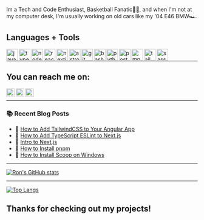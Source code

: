 

Im a Tech and Code Enthusiast, Basketball Fanatic⛹🏾, and when I'm not at my computer desk, I'm usually working on old cars like my '04 E46 BMW🏎️.

## Languages + Tools

<img align="left" height="30" alt="javascript" src="https://ronthetech.github.io/image-repo/icons/JavaScript.svg" />
<img align="left" height="30" alt="typescript" src="https://ronthetech.github.io/image-repo/icons/TypeScript.svg" />
<img align="left" height="30" alt="nodejs" src="https://ronthetech.github.io/image-repo/icons/NodeJS-Dark.svg" />
<img align="left" height="30" alt="react" src="https://ronthetech.github.io/image-repo/icons/React-Dark.svg" />
<img align="left" height="30" alt="nextjs" src="https://ronthetech.github.io/image-repo/icons/NextJS-Dark.svg" />
<img align="left" height="30" alt="astro" src="https://ronthetech.github.io/image-repo/icons/Astro.svg" />
<img align="left" height="30" alt="git" src="https://ronthetech.github.io/image-repo/icons/Git.svg" />
<img align="left" height="30" alt="bash" src="https://ronthetech.github.io/image-repo/icons/Bash-Dark.svg" />
<img align="left" height="30" alt="python" src="https://ronthetech.github.io/image-repo/icons/Python-Dark.svg" />
<img align="left" height="30" alt="postgresql" src="https://ronthetech.github.io/image-repo/icons/PostgreSQL-Dark.svg" />
<img align="left" height="30" alt="mongodb" src="https://ronthetech.github.io/image-repo/icons/MongoDB.svg" />
<img align="left" height="30" alt="tailwindcss" src="https://ronthetech.github.io/image-repo/icons/TailwindCSS-Dark.svg" />
<img align="left" height="30" alt="sass" src="https://ronthetech.github.io/image-repo/icons/Sass.svg" />

<br />
<hr />

## You can reach me on:

<a href="https://ronjeanfrancois.com"><img align="left" alt="ronjeanfrancois.com" width="22px" src="https://ronthetech.github.io/image-repo/icons/language_white_24dp.svg" />
<a href="https://twitter.com/ronjtech"><img align="left" alt="Ron Jean-Francois | Twitter" width="22px" src="https://ronthetech.github.io/image-repo/Twitter.svg" /></a>
<a href="https://www.linkedin.com/in/ronjf/"><img align="left" alt="Ron Jean-Francois | LinkedIn" width="22px" src="https://ronthetech.github.io/image-repo/LinkedIn.svg" /></a>
<br />

<hr />

### :books: Recent Blog Posts
<!-- BLOGPOSTS:START -->
 - 🦆 [How to Add TailwindCSS to Your Angular App](https://www.ronjeanfrancois.com/blog/how-to-add-tailwindcss-to-your-angular-app/)
 - 🐤 [How to Add TypeScript ESLint to Next.js](https://www.ronjeanfrancois.com/blog/how-to-add-typescript-eslint-to-nextjs/)
 - 🦚 [Intro to Next.js](https://www.ronjeanfrancois.com/blog/intro-to-nextjs/)
 - 🦅 [How to Install pnpm](https://www.ronjeanfrancois.com/blog/how-to-install-pnpm-using-npm/)
 - 🦅 [How to Install Scoop on Windows](https://www.ronjeanfrancois.com/blog/how-to-install-scoop-on-windows/)<!-- BLOGPOSTS:END -->

<hr />

[![Ron's GitHub stats](https://github-readme-stats.vercel.app/api?username=ronthetech&hide=stars&count_private=true&show_icons=true&theme=github_dark)](https://github.com/ronthetech/github-readme-stats)

<hr />

[![Top Langs](https://github-readme-stats.vercel.app/api/top-langs/?username=ronthetech&layout=compact)](https://github.com/ronthetech/github-readme-stats)

 
<!---
[![Ron's GitHub stats](https://ronjtech-github-readme-stats.vercel.app/api?username=ronthetech&hide=stars&count_private=true&show_icons=true&theme=github_dark)](https://github.com/ronthetech/github-readme-stats)
[![Top Langs](https://ronjtech-github-readme-stats.vercel.app/api/top-langs/?username=ronthetech&layout=compact)](https://github.com/ronthetech/github-readme-stats)
[![Top Langs](https://github-readme-stats.vercel.app/api/top-langs/?username=ronthetech)](https://github.com/anuraghazra/github-readme-stats)

|![Ron's GitHub stats](https://github-readme-stats.vercel.app/api?username=ronthetech&hide=stars&count_private=true)|
| ------------- | ------------- |
### Top Repositories

<a href=""><img align="center" src="" /></a>
<a href=""><img align="center" src="" /></a>

<br />
<br />

<a href="https://twitter.com/ronjtech">
 <img align="right" alt="Ron Jean-Francois | Twitter" width="21px" src="https://raw.githubusercontent.com/ronthetech/ronthetech/011eb1da5a80016595dda2f204493cc203677d99/icons/Twitter%20(1).svg"/>
</a>
<a href="https://www.linkedin.com/in/ronjf/">
 <img align="right" alt="Ron Jean-Francois | LinkedIn" width="21px" src="https://raw.githubusercontent.com/ronthetech/ronthetech/852679b722f8f4470980c6f25dd5851e2e5fb702/icons/LinkedIn.svg"/>
</a>
--->

## Thanks for checking out my projects!

<!---
ronthetech/ronthetech is a ✨ special ✨ repository because its `README.md` (this file) appears on your GitHub profile.
You can click the Preview link to take a look at your changes.
--->
